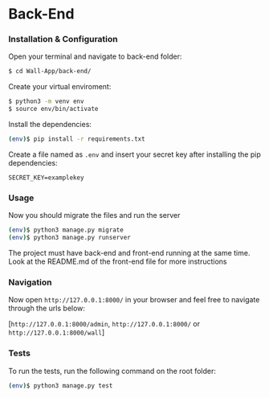 # Back-End

### Installation & Configuration

Open your terminal and navigate to back-end folder:

```bash
$ cd Wall-App/back-end/
```

Create your virtual enviroment:
```bash
$ python3 -m venv env
$ source env/bin/activate
```

Install the dependencies:
```bash
(env)$ pip install -r requirements.txt
```

Create a file named as `.env` and insert your secret key after installing the pip dependencies:

```env
SECRET_KEY=examplekey
```

### Usage

Now you should migrate the files and run the server
```bash
(env)$ python3 manage.py migrate
(env)$ python3 manage.py runserver
```

The project must have back-end and front-end running at the same time. Look at the README.md of the front-end file for more instructions

### Navigation

Now open `http://127.0.0.1:8000/` in your browser and feel free to navigate through the urls below:

[`http://127.0.0.1:8000/admin`, `http://127.0.0.1:8000/` or `http://127.0.0.1:8000/wall`]

### Tests

To run the tests, run the following command on the root folder:
```bash
(env)$ python3 manage.py test
```


